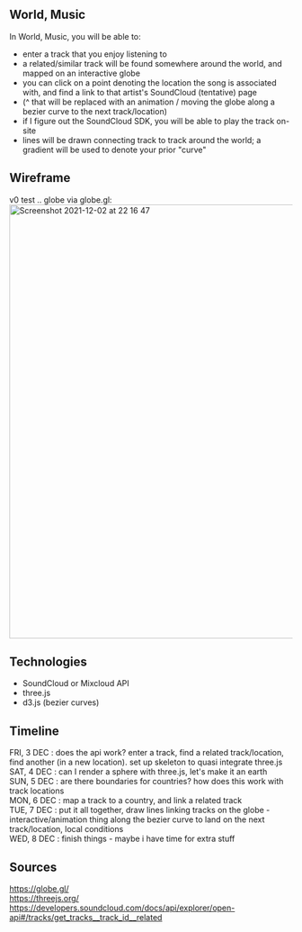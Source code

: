 ## World, Music
In World, Music, you will be able to:
- enter a track that you enjoy listening to
- a related/similar track will be found somewhere around the world, and mapped on an interactive globe
- you can click on a point denoting the location the song is associated with, and find a link to that artist's SoundCloud (tentative) page
- (^ that will be replaced with an animation / moving the globe along a bezier curve to the next track/location)
- if I figure out the SoundCloud SDK, you will be able to play the track on-site
- lines will be drawn connecting track to track around the world; a gradient will be used to denote your prior "curve"

<!--## Research
- finding related track and its "location" - as in where the artist is from?
- what if there are multiple uploads for the same track, can i find a reliable one?
- autofill? what if the track doesn't exist on soundcloud - what if a location isn't appended?
- globe design
- what if a user wants to search a new song?
- what if a related track doesn't exist?-->

## Wireframe
v0 test .. globe via globe.gl:<br>
<img width="771" alt="Screenshot 2021-12-02 at 22 16 47" src="https://user-images.githubusercontent.com/17345270/144539122-81781c31-01ee-4231-9f02-bd3178c27710.png">

## Technologies
- SoundCloud or Mixcloud API
- three.js
- d3.js (bezier curves)

## Timeline
FRI, 3 DEC : does the api work? enter a track, find a related track/location, find another (in a new location). set up skeleton to quasi integrate three.js<br>
SAT, 4 DEC : can I render a sphere with three.js, let's make it an earth<br>
SUN, 5 DEC : are there boundaries for countries? how does this work with track locations<br>
MON, 6 DEC : map a track to a country, and link a related track<br>
TUE, 7 DEC : put it all together, draw lines linking tracks on the globe - interactive/animation thing along the bezier curve to land on the next track/location, local conditions<br>
WED, 8 DEC : finish things - maybe i have time for extra stuff

## Sources
https://globe.gl/<br>
https://threejs.org/<br>
https://developers.soundcloud.com/docs/api/explorer/open-api#/tracks/get_tracks__track_id__related
